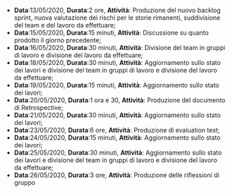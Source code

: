 <ul>
    <li><strong>Data</strong>:13/05/2020, <strong>Durata</strong>:2 ore, <strong>Attività</strong>: Produzione del nuovo backlog sprint, nuova valutazione dei rischi per le storie rimanenti, suddivisione del team e del lavoro da effettuare;</li>
	<li><strong>Data</strong>:15/05/2020, <strong>Durata</strong>:15 minuti, <strong>Attività</strong>: Discussione su quanto prodotto il giorno precedente;</li>
	<li><strong>Data</strong>:16/05/2020, <strong>Durata</strong>:30 minuti, <strong>Attività</strong>: Divisione del team in gruppi di lavoro e divisione del lavoro da effettuare;</li>
	<li><strong>Data</strong>:18/05/2020, <strong>Durata</strong>:30 minuti, <strong>Attività</strong>: Aggiornamento sullo stato dei lavori e divisione del team in gruppi di lavoro e divisione del lavoro da effettuare;</li>
	<li><strong>Data</strong>:19/05/2020, <strong>Durata</strong>:15 minuti, <strong>Attività</strong>: Aggiornamento sullo stato dei lavori;</li>
	<li><strong>Data</strong>:20/05/2020, <strong>Durata</strong>:1 ora e 30, <strong>Attività</strong>: Produzione del documento di Retrospective;</li>
	<li><strong>Data</strong>:21/05/2020, <strong>Durata</strong>:30 minuti, <strong>Attività</strong>: Aggiornamento sullo stato dei lavori;</li>
	<li><strong>Data</strong>:23/05/2020, <strong>Durata</strong>:6 ore, <strong>Attività</strong>: Produzione di evaluation test;</li>
	<li><strong>Data</strong>:24/05/2020, <strong>Durata</strong>:15 minuti, <strong>Attività</strong>: Aggiornamento sullo stato dei lavori;</li>
	<li><strong>Data</strong>:25/05/2020, <strong>Durata</strong>:30 minuti, <strong>Attività</strong>: Aggiornamento sullo stato dei lavori e divisione del team in gruppi di lavoro e divisione del lavoro da effettuare;</li>
	<li><strong>Data</strong>:26/05/2020, <strong>Durata</strong>:3 ore, <strong>Attività</strong>: Produzione delle riflessioni di gruppo</li>
</ul>